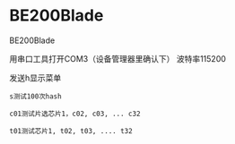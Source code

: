 BE200Blade
==========

BE200Blade

用串口工具打开COM3（设备管理器里确认下）
波特率115200

发送h显示菜单

    s测试100次hash
    
    c01测试片选芯片1，c02, c03, ... c32
    
    t01测试芯片1, t02, t03, .... t32
